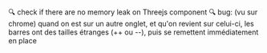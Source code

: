 🔍 check if there are no memory leak on Threejs component
🔍 bug: (vu sur chrome) quand on est sur un autre onglet, et qu'on revient sur celui-ci, les barres ont des tailles étranges (++ ou --), puis se remettent immédiatement en place
